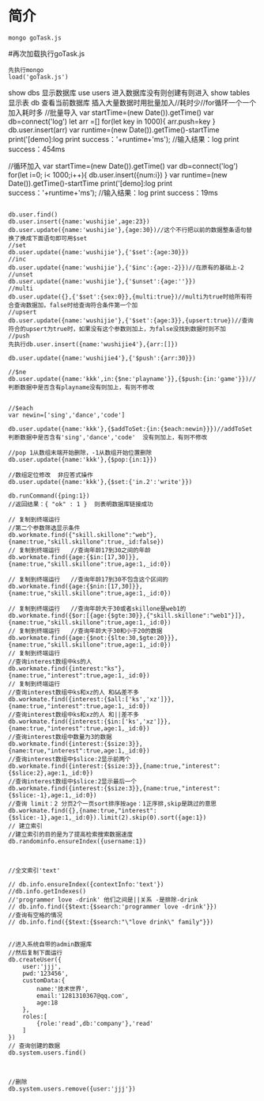 # 简介
```
mongo goTask.js
```


#再次加载执行goTask.js
```
先执行mongo
load('goTask.js')
```
show dbs 显示数据库
use users 进入数据库没有则创建有则进入
show tables 显示表
db 查看当前数据库
插入大量数据时用批量加入//耗时少//for循环一个一个加入耗时多
//批量导入
var startTime=(new Date()).getTime()
var db=connect('log')
let arr =[]
for(let key in 1000){
  arr.push=key
}
db.user.insert(arr)
var runtime=(new Date()).getTime()-startTime
print('[demo]:log print success：'+runtime+'ms');
//输入结果：log print success：454ms


//循环加入
var startTime=(new Date()).getTime()
var db=connect('log')
for(let i=0; i< 1000;i++){
    db.user.insert({num:i})
   }
var runtime=(new Date()).getTime()-startTime
print('[demo]:log print success：'+runtime+'ms');
//输入结果：log print success：19ms
```

db.user.find()
db.user.insert({name:'wushijie',age:23})
db.user.update({name:'wushijie'},{age:30})//这个不行把以前的数据整条语句替换了换成下面语句即可用$set
//set
db.user.update({name:'wushijie'},{'$set':{age:30}})
//inc
db.user.update({name:'wushijie'},{'$inc':{age:-2}})//在原有的基础上-2
//unset
db.user.update({name:'wushijie'},{'$unset':{age:''}})
//multi
db.user.update({},{'$set':{sex:0}},{multi:true})//multi为true时给所有符合查询数据加，false时给查询符合条件第一个加
//upsert
db.user.update({name:'wushijie'},{'$set':{age:3}},{upsert:true})//查询符合的upsert为true时，如果没有这个参数则加上，为false没找到数据时则不加
//push
先执行db.user.insert({name:'wushijie4'},{arr:[]})

db.user.update({name:'wushijie4'},{'$push':{arr:30}})

//$ne
db.user.update({name:'kkk',in:{$ne:'playname'}},{$push:{in:'game'}})//判断数据中是否含有playname没有则加上，有则不修改


//$each
var newin=['sing','dance','code']

db.user.update({name:'kkk'},{$addToSet:{in:{$each:newin}}})//addToSet判断数据中是否含有'sing','dance','code'  没有则加上，有则不修改

//pop 1从数组末端开始删除，-1从数组开始位置删除
db.user.update({name:'kkk'},{$pop:{in:1}})

//数组定位修改  非应答式操作
db.user.update({name:'kkk'},{$set:{'in.2':'write'}})

db.runCommand({ping:1})
//返回结果：{ "ok" : 1 }  则表明数据库链接成功

// 复制到终端运行
//第二个参数筛选显示条件
db.workmate.find({"skill.skillone":"web"},{name:true,"skill.skillone":true,_id:false})
// 复制到终端运行   //查询年龄17到30之间的年龄
db.workmate.find({age:{$in:[17,30]}},{name:true,"skill.skillone":true,age:1,_id:0})

// 复制到终端运行   //查询年龄17到30不包含这个区间的
db.workmate.find({age:{$nin:[17,30]}},{name:true,"skill.skillone":true,age:1,_id:0})

// 复制到终端运行   //查询年龄大于30或者skillone是web1的
db.workmate.find({$or:[{age:{$gte:30}},{"skill.skillone":"web1"}]},{name:true,"skill.skillone":true,age:1,_id:0})
// 复制到终端运行   //查询年龄大于30和小于20的数据
db.workmate.find({age:{$not:{$lte:30,$gte:20}}},{name:true,"skill.skillone":true,age:1,_id:0})
// 复制到终端运行 
//查询interest数组中ks的人
db.workmate.find({interest:"ks"},{name:true,"interest":true,age:1,_id:0})
// 复制到终端运行
//查询interest数组中ks和xz的人 和&&差不多
db.workmate.find({interest:{$all:['ks','xz']}},{name:true,"interest":true,age:1,_id:0})
//查询interest数组中ks和xz的人 和||差不多
db.workmate.find({interest:{$in:['ks','xz']}},{name:true,"interest":true,age:1,_id:0})
//查询interest数组中数量为3的数据
db.workmate.find({interest:{$size:3}},{name:true,"interest":true,age:1,_id:0})
//查询interest数组中$slice:2显示前两个
db.workmate.find({interest:{$size:3}},{name:true,"interest":{$slice:2},age:1,_id:0})
//查询interest数组中$slice:2显示最后一个
db.workmate.find({interest:{$size:3}},{name:true,"interest":{$slice:-1},age:1,_id:0})
//查询 limit：2 分页2个一页sort排序按age：1正序排,skip是跳过的意思
db.workmate.find({},{name:true,"interest":{$slice:-1},age:1,_id:0}).limit(2).skip(0).sort({age:1})
// 建立索引 
//建立索引的目的是为了提高检索搜索数据速度
db.randominfo.ensureIndex({username:1})



//全文索引'text'

// db.info.ensureIndex({contextInfo:'text'})
//db.info.getIndexes()
//'programmer love -drink' 他们之间是||关系 -是排除-drink 
// db.info.find({$text:{$search:'programmer love -drink'}})
//查询有空格的情况
// db.info.find({$text:{$search:"\"love drink\" family"}})


//进入系统自带的admin数据库
//然后复制下面运行
db.createUser({
    user:'jjj',
    pwd:'123456',
    customData:{
        name:'技术世界',
        email:'1281310367@qq.com',
        age:18
    },
    roles:[
        {role:'read',db:'company'},'read'
    ]
})
// 查询创建的数据
db.system.users.find()



//删除
db.system.users.remove({user:'jjj'})
```
